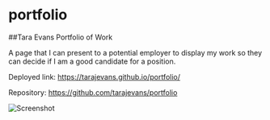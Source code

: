 # portfolio

##Tara Evans Portfolio of Work

A page that I can present to a potential employer to display my work so they can decide if I am a good candidate for a position.




Deployed link: https://tarajevans.github.io/portfolio/

Repository: https://github.com/tarajevans/portfolio

![Screenshot](https://user-images.githubusercontent.com/101301554/179433076-420aeea2-fc45-4228-a8d9-98c3371cad6d.jpg)
